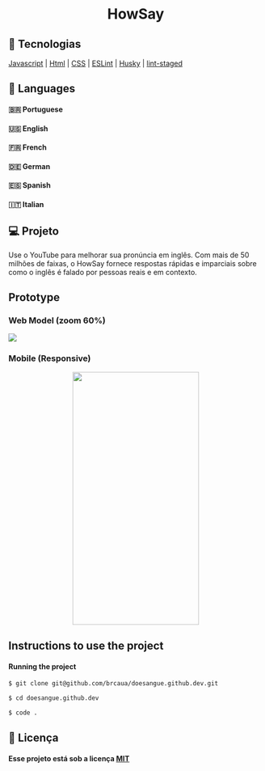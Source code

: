 
<h1 align="center">HowSay</h1>
<p align="center" style="color:blue" >


## :rocket: Tecnologias
[Javascript](https://developer.mozilla.org/pt-BR/docs/Aprender/JavaScript)
| [Html](https://tableless.com.br/o-que-html-basico/)
| [CSS](https://www.w3schools.com/css/)
| [ESLint](https://eslint.org/)
| [Husky](https://github.com/typicode/husky)
| [lint-staged](https://github.com/okonet/lint-staged)

## :crossed_flags: Languages
   #### :brazil: Portuguese
   #### :us: English
   #### :fr: French
   #### :de: German
   #### :es: Spanish
   #### :it: Italian


## 💻 Projeto

Use o YouTube para melhorar sua pronúncia em inglês. Com mais de 50 milhões de faixas, o HowSay fornece respostas rápidas e imparciais sobre como o inglês é falado por pessoas reais e em contexto.

## Prototype
### Web Model (zoom 60%)

<img src="https://github.com/brcaua/howsay.github.dev/blob/master/_home_brcaua_Documentos_HowSay_index.html(Laptop with touch).png"></img>

### Mobile (Responsive)
<p align="center">
<img width="250px" height="500px" src="https://github.com/brcaua/howsay.github.dev/blob/master/_home_brcaua_Documentos_HowSay_index.html(iPhone 6_7_8) (1).png"></img>
</p>


## Instructions to use the project

#### Running the project
```sh
$ git clone git@github.com/brcaua/doesangue.github.dev.git

```
```sh
$ cd doesangue.github.dev

```
```sh
$ code .

```

## :memo: Licença

#### Esse projeto está sob a licença [MIT](./LICENSE)
